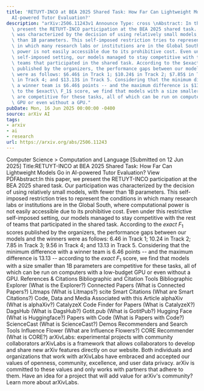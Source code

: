 ```yaml
---
title: 'RETUYT-INCO at BEA 2025 Shared Task: How Far Can Lightweight Models Go in
  AI-powered Tutor Evaluation?'
description: "arXiv:2506.11243v1 Announce Type: cross \nAbstract: In this paper, we\
  \ present the RETUYT-INCO participation at the BEA 2025 shared task. Our participation\
  \ was characterized by the decision of using relatively small models, with fewer\
  \ than 1B parameters. This self-imposed restriction tries to represent the conditions\
  \ in which many research labs or institutions are in the Global South, where computational\
  \ power is not easily accessible due to its prohibitive cost. Even under this restrictive\
  \ self-imposed setting, our models managed to stay competitive with the rest of\
  \ teams that participated in the shared task. According to the $exact\\ F_1$ scores\
  \ published by the organizers, the performance gaps between our models and the winners\
  \ were as follows: $6.46$ in Track 1; $10.24$ in Track 2; $7.85$ in Track 3; $9.56$\
  \ in Track 4; and $13.13$ in Track 5. Considering that the minimum difference with\
  \ a winner team is $6.46$ points -- and the maximum difference is $13.13$ -- according\
  \ to the $exact\\ F_1$ score, we find that models with a size smaller than 1B parameters\
  \ are competitive for these tasks, all of which can be run on computers with a low-budget\
  \ GPU or even without a GPU."
pubDate: Mon, 16 Jun 2025 00:00:00 -0400
source: arXiv AI
tags:
- arxiv
- ai
- research
url: https://arxiv.org/abs/2506.11243
---
```


Computer Science > Computation and Language
[Submitted on 12 Jun 2025]
Title:RETUYT-INCO at BEA 2025 Shared Task: How Far Can Lightweight Models Go in AI-powered Tutor Evaluation?
View PDFAbstract:In this paper, we present the RETUYT-INCO participation at the BEA 2025 shared task. Our participation was characterized by the decision of using relatively small models, with fewer than 1B parameters. This self-imposed restriction tries to represent the conditions in which many research labs or institutions are in the Global South, where computational power is not easily accessible due to its prohibitive cost. Even under this restrictive self-imposed setting, our models managed to stay competitive with the rest of teams that participated in the shared task. According to the $exact\ F_1$ scores published by the organizers, the performance gaps between our models and the winners were as follows: $6.46$ in Track 1; $10.24$ in Track 2; $7.85$ in Track 3; $9.56$ in Track 4; and $13.13$ in Track 5. Considering that the minimum difference with a winner team is $6.46$ points -- and the maximum difference is $13.13$ -- according to the $exact\ F_1$ score, we find that models with a size smaller than 1B parameters are competitive for these tasks, all of which can be run on computers with a low-budget GPU or even without a GPU.
References & Citations
Bibliographic and Citation Tools
Bibliographic Explorer (What is the Explorer?)
Connected Papers (What is Connected Papers?)
Litmaps (What is Litmaps?)
scite Smart Citations (What are Smart Citations?)
Code, Data and Media Associated with this Article
alphaXiv (What is alphaXiv?)
CatalyzeX Code Finder for Papers (What is CatalyzeX?)
DagsHub (What is DagsHub?)
Gotit.pub (What is GotitPub?)
Hugging Face (What is Huggingface?)
Papers with Code (What is Papers with Code?)
ScienceCast (What is ScienceCast?)
Demos
Recommenders and Search Tools
Influence Flower (What are Influence Flowers?)
CORE Recommender (What is CORE?)
arXivLabs: experimental projects with community collaborators
arXivLabs is a framework that allows collaborators to develop and share new arXiv features directly on our website.
Both individuals and organizations that work with arXivLabs have embraced and accepted our values of openness, community, excellence, and user data privacy. arXiv is committed to these values and only works with partners that adhere to them.
Have an idea for a project that will add value for arXiv's community? Learn more about arXivLabs.